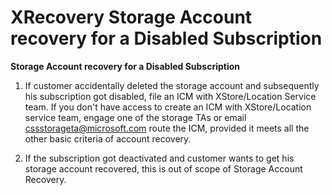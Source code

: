 <properties
	pageTitle="xrecovery-Storage-Account-recovery-for-a-Disabled-Subscription"
	description="xrecovery Storage Account recovery for a Disabled Subscription"
	service="microsoft.storage"
	resource="storageAccounts"
	authors="symondsk"
	ms.author="ksymonds"
	displayOrder=""
	selfHelpType="TSG_Content"
	supportTopicIds=""
	resourceTags=""
	productPesIds=""
	cloudEnvironments="public,fairfax,blackforest,mooncake, usnat, ussec"
	ownershipId="StorageMediaEdge_AccountManagement"
	articleId="bde32988-3fcd-4162-b533-df1a38fd8b11"
/>

# XRecovery Storage Account recovery for a Disabled Subscription #

<!--issueDescription-->

**Storage Account recovery for a Disabled Subscription**

1.  If customer accidentally deleted the storage account and subsequently his subscription got disabled, file an ICM with XStore/Location Service team. If you don't have access to create an ICM with XStore/Location service team, engage one of the storage TAs or email cssstorageta@microsoft.com route the ICM, provided it meets all the other basic criteria of account recovery.

2.  If the subscription got deactivated and customer wants to get his storage account recovered, this is out of scope of Storage Account Recovery.  


<!--/issueDescription-->
